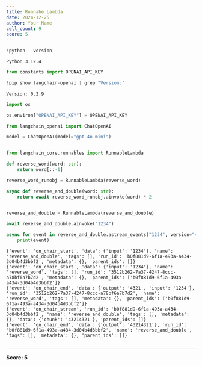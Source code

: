 ```yaml
---
title: Runnabe Lambda
date: 2024-12-25
author: Your Name
cell_count: 9
score: 5
---
```


```python
!python --version
```

    Python 3.12.4



```python
from constants import OPENAI_API_KEY
```


```python
!pip show langchain-openai | grep "Version:"
```

    Version: 0.2.9



```python
import os
```


```python
os.environ["OPENAI_API_KEY"] = OPENAI_API_KEY
```


```python
from langchain_openai import ChatOpenAI

model = ChatOpenAI(model="gpt-4o-mini")
```


```python

```


```python
from langchain_core.runnables import RunnableLambda

def reverse_word(word: str):
    return word[::-1]

reverse_word_runobj = RunnableLambda(reverse_word)

async def reverse_and_double(word: str):
    return await reverse_word_runobj.ainvoke(word) * 2


reverse_and_double = RunnableLambda(reverse_and_double)

await reverse_and_double.ainvoke("1234")

async for event in reverse_and_double.astream_events("1234", version="v2"):
    print(event)
```

    {'event': 'on_chain_start', 'data': {'input': '1234'}, 'name': 'reverse_and_double', 'tags': [], 'run_id': 'b0f881d9-6f1a-493a-a434-3d04b4d3bbf2', 'metadata': {}, 'parent_ids': []}
    {'event': 'on_chain_start', 'data': {'input': '1234'}, 'name': 'reverse_word', 'tags': [], 'run_id': '3512b262-7a37-4247-8ccc-a78bf6a7b7d2', 'metadata': {}, 'parent_ids': ['b0f881d9-6f1a-493a-a434-3d04b4d3bbf2']}
    {'event': 'on_chain_end', 'data': {'output': '4321', 'input': '1234'}, 'run_id': '3512b262-7a37-4247-8ccc-a78bf6a7b7d2', 'name': 'reverse_word', 'tags': [], 'metadata': {}, 'parent_ids': ['b0f881d9-6f1a-493a-a434-3d04b4d3bbf2']}
    {'event': 'on_chain_stream', 'run_id': 'b0f881d9-6f1a-493a-a434-3d04b4d3bbf2', 'name': 'reverse_and_double', 'tags': [], 'metadata': {}, 'data': {'chunk': '43214321'}, 'parent_ids': []}
    {'event': 'on_chain_end', 'data': {'output': '43214321'}, 'run_id': 'b0f881d9-6f1a-493a-a434-3d04b4d3bbf2', 'name': 'reverse_and_double', 'tags': [], 'metadata': {}, 'parent_ids': []}



```python

```


---
**Score: 5**